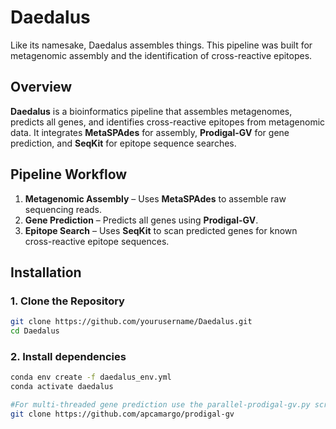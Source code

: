 # Daedalus
Like its namesake, Daedalus assembles things. This pipeline was built for metagenomic assembly and the identification of cross-reactive epitopes.

## **Overview**
**Daedalus** is a bioinformatics pipeline that assembles metagenomes, predicts all genes, and identifies cross-reactive epitopes from metagenomic data. It integrates **MetaSPAdes** for assembly, **Prodigal-GV** for gene prediction, and **SeqKit** for epitope sequence searches.  

## **Pipeline Workflow**
1. **Metagenomic Assembly** – Uses **MetaSPAdes** to assemble raw sequencing reads.  
2. **Gene Prediction** – Predicts all genes using **Prodigal-GV**.  
3. **Epitope Search** – Uses **SeqKit** to scan predicted genes for known cross-reactive epitope sequences.  

## **Installation**
### **1. Clone the Repository**
```bash
git clone https://github.com/yourusername/Daedalus.git
cd Daedalus
```

### **2. Install dependencies**
```bash
conda env create -f daedalus_env.yml
conda activate daedalus

#For multi-threaded gene prediction use the parallel-prodigal-gv.py script available here
git clone https://github.com/apcamargo/prodigal-gv
```
